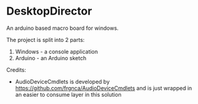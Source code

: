 # DesktopDirector
An arduino based macro board for windows.

The project is split into 2 parts:
1. Windows - a console application 
2. Arduino - an Arduino sketch

Credits:
- AudioDeviceCmdlets is developed by https://github.com/frgnca/AudioDeviceCmdlets and is just wrapped in an easier to consume layer in this solution